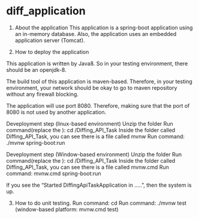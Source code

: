 # diff_application
1. About the application
This application is a spring-boot application using an in-memory database. 
Also, the application uses an embedded application server (Tomcat).


2. How to deploy the application

This application is written by Java8. So in your testing environment, there should be an openjdk-8.

The build tool of this application is maven-based. Therefore, in your testing environment, your network should be okay to go to maven repository without any firewall blocking.

The application will use port 8080. Therefore, making sure that the port of 8080 is not used by another application.

Deveployment step (linux-based environment)
Unzip the folder
Run command(replace the <folder path>): cd <folder path>/Diffing_API_Task
Inside the folder called Diffing_API_Task, you can see there is a file called mvnw
Run command: ./mvnw spring-boot:run

Deveployment step (Window-based environment)
Unzip the folder
Run command(replace the <folder path>): cd <folder path>/Diffing_API_Task
Inside the folder called Diffing_API_Task, you can see there is a file called mvnw.cmd
Run command: mvnw.cmd spring-boot:run

If you see the “Started DiffingApiTaskApplication in …..”, then the system is up.



 3. How to do unit testing.
Run command: cd <go to the location of directory that contains a file called mvnw>
Run command: ./mvnw test (window-based platform: mvnw.cmd test)


